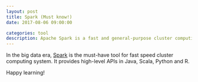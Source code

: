 ```yaml
---
layout: post
title: Spark (Must know!)
date: 2017-08-06 09:00:00

categories: tool
description: Apache Spark is a fast and general-purpose cluster computing system
---
```


In the big data era, [Spark](http://spark.apache.org/docs/latest/index.html) is the must-have tool for fast speed cluster computing system. It provides high-level APIs in Java, Scala, Python and R.

Happy learning! 
